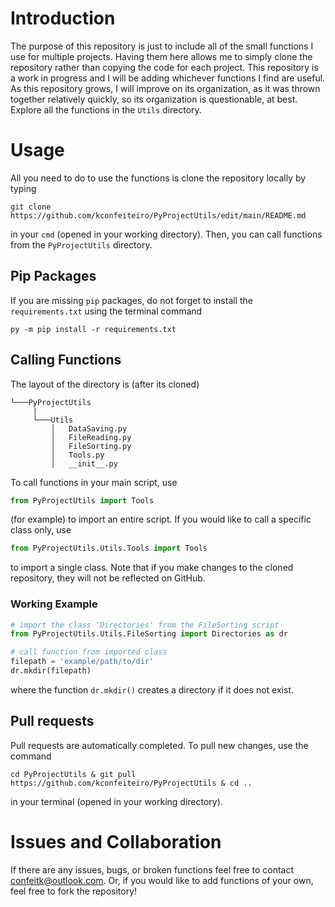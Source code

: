 # Introduction

The purpose of this repository is just to include all of the small functions I use for multiple projects. Having them here allows me to simply clone the repository rather than copying the code for each project. This repository is a work in progress and I will be adding whichever functions I find are useful. As this repository grows, I will improve on its organization, as it was thrown together relatively quickly, so its organization is questionable, at best. Explore all the functions in the `Utils` directory.

# Usage

All you need to do to use the functions is clone the repository locally by typing 

```
git clone https://github.com/kconfeiteiro/PyProjectUtils/edit/main/README.md
```

 in your `cmd` (opened in your working directory). Then, you can call functions from the `PyProjectUtils` directory. 

 ## Pip Packages
 If you are missing `pip` packages, do not forget to install the `requirements.txt` using the terminal command
 ```
py -m pip install -r requirements.txt
```

## Calling Functions
The layout of the directory is (after its cloned)
```
└───PyProjectUtils
     |
     └───Utils
         │   DataSaving.py
         │   FileReading.py
         │   FileSorting.py
         │   Tools.py
         │   __init__.py
```
To call functions in your main script, use
```py
from PyProjectUtils import Tools
``` 
(for example) to import an entire script. If you would like to call a specific class only, use 
```py
from PyProjectUtils.Utils.Tools import Tools
``` 
to import a single class. Note that if you make changes to the cloned repository, they will not be reflected on GitHub.

### Working Example
```py
# import the class 'Directories' from the FileSorting script
from PyProjectUtils.Utils.FileSorting import Directories as dr

# call function from imported class
filepath = 'example/path/to/dir'
dr.mkdir(filepath)
```
where the function `dr.mkdir()` creates a directory if it does not exist.

## Pull requests

Pull requests are automatically completed. To pull new changes, use the command

```
cd PyProjectUtils & git pull https://github.com/kconfeiteiro/PyProjectUtils & cd ..
```

in your terminal (opened in your working directory).

# Issues and Collaboration

If there are any issues, bugs, or broken functions feel free to contact confeitk@outlook.com. Or, if you would like to add functions of your own, feel free to fork the repository!
